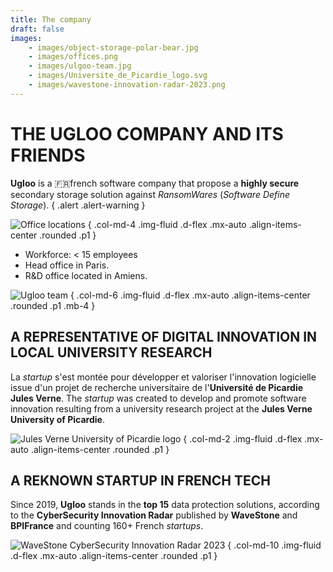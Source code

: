 ```yaml
---
title: The company
draft: false
images:
    - images/object-storage-polar-bear.jpg
    - images/offices.png
    - images/ulgoo-team.jpg
    - images/Universite_de_Picardie_logo.svg
    - images/wavestone-innovation-radar-2023.png
---
```



# THE **UGLOO** COMPANY AND ITS FRIENDS

**Ugloo** is a 🇫🇷french software company that propose a **highly secure** secondary storage solution against _RansomWares_ (_Software Define Storage_).
{ .alert .alert-warning }

<!-- ![object storage polar bear](images/object-storage-polar-bear.jpg "[img]object storage polar bear")
{ .col-md-6 .img-fluid .d-flex .mx-auto .align-items-center .rounded .p1 .mb-4 .test-lpiot }  -->

![Office locations](images/offices.png "[img]Office locations")
{ .col-md-4 .img-fluid .d-flex .mx-auto .align-items-center .rounded .p1 }

* Workforce: < 15 employees
* Head office in Paris.  
* R&D office located in Amiens.

![Ugloo team](images/ugloo-team.jpg "[img]Ugloo team")
{ .col-md-6 .img-fluid .d-flex .mx-auto .align-items-center .rounded .p1 .mb-4 }

## A REPRESENTATIVE OF **DIGITAL INNOVATION** IN LOCAL UNIVERSITY RESEARCH

La *startup* s'est montée pour développer et valoriser l'innovation logicielle issue d'un projet de recherche universitaire de l'**Université de Picardie Jules Verne**.
The *startup* was created to develop and promote software innovation resulting from a university research project at the **Jules Verne University of Picardie**.

![Jules Verne University of Picardie logo](images/Universite_de_Picardie_logo.svg "[img]Jules Verne University of Picardie logo")
{ .col-md-2 .img-fluid .d-flex .mx-auto .align-items-center .rounded .p1 }

## A REKNOWN STARTUP IN **FRENCH TECH**

Since 2019, **Ugloo** stands in the **top 15** data protection solutions, according to the **CyberSecurity Innovation Radar** published by **WaveStone** and **BPIFrance** and counting 160+ French _startups_.

![WaveStone CyberSecurity Innovation Radar 2023](images/wavestone-innovation-radar-2023.png "[img]WaveStone CyberSecurity Innovation Radar 2023")
{ .col-md-10 .img-fluid .d-flex .mx-auto .align-items-center .rounded .p1 }

